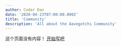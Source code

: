 ```yaml
---
author: Coder Dan
date: '2020-04-23T07:00:00.000Z'
title: 'Community'
description: 'All about the Aavegotchi Community'
---
```


这个页面没有内容！ [开始写吧](https://github.com/aavegotchi/aavegotchi-wiki)

